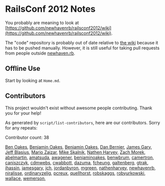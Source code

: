 RailsConf 2012 Notes
====================

You probably are meaning to look at [https://github.com/newhavenrb/railsconf2012/wiki](https://github.com/newhavenrb/railsconf2012/wiki).

The "code" repository is probably out of date relative to [the wiki](https://github.com/newhavenrb/railsconf2012/wiki) because it has to be pushed manually.  However, it is still useful for taking pull requests from people outside [newhaven.rb](http://www.newhavenrb.org/).

Offline Use
-----------

Start by looking at `Home.md`.

Contributors
------------

This project wouldn't exist without awesome people contributing.  Thank you for your help!

As generated by `script/list-contributors`, here are our contributors.  Sorry for any repeats:

<!-- begin `./script/list-contributors` -->

Contributor count: 38

[Ben Oakes](ben@benjaminoakes.com),
[Benjamin Oakes](ben@benjaminoakes.com),
[Benjamin Oakes](boakes@hedgeye.com),
[Dan Bernier](danbernier@gmail.com),
[James Gary](mrjamesgary@gmail.com),
[Jeff Blasius](jeff.blasius@gmail.com),
[Mario Zaizar](mariozaizar@gmail.com),
[Mike Skalnik](mike.skalnik@gmail.com),
[Nathen Harvey](nathen.harvey@gmail.com),
[Zach Morek](zmorek@gmail.com),
[abelmartin](abel.martin@gmail.com),
[amatsuda](ronnie@dio.jp),
[awagener](amanda@resolvedigital.co.nz),
[benjaminoakes](ben@benjaminoakes.com),
[benwbrum](benwbrum@gmail.com),
[camertron](camertron@gmail.com),
[caniszczyk](caniszczyk@gmail.com),
[cdmwebs](cdmwebs@gmail.com),
[cwabbott](cwabbott@gmail.com),
[dazuma](dazuma@gmail.com),
[fcheung](frederick.cheung@gmail.com),
[galtenberg](galtenbergs@gmail.com),
[gtrak](gary.trakhman@gmail.com),
[ihassin](ihassin@mac.com),
[jamesgary](mrjamesgary@gmail.com),
[jch](jollyjerry@gmail.com),
[jordanbyron](jordan.byron@gmail.com),
[mgreen](michael.green@infospace.com),
[nathenharvey](nathen.harvey@gmail.com),
[newhavenrb](new.haven.ruby@gmail.com),
[niralisse](niralisse+github@gmail.com),
[ordinaryzelig](jared@redningja.com),
[pcreux](pcreux@gmail.com),
[quellhorst](dan@abtain.com),
[robskaggs](robskaggs.pub@gmail.com),
[robyurkowski](rob@yurkowski.net),
[wallace](jonathan.wallace@gmail.com),
[wemerson](wemerson@livelihoodtech.com),

<!-- end `./script/list-contributors` -->
